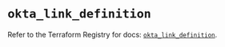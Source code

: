 # `okta_link_definition`

Refer to the Terraform Registry for docs: [`okta_link_definition`](https://registry.terraform.io/providers/okta/okta/4.6.3/docs/resources/link_definition).
